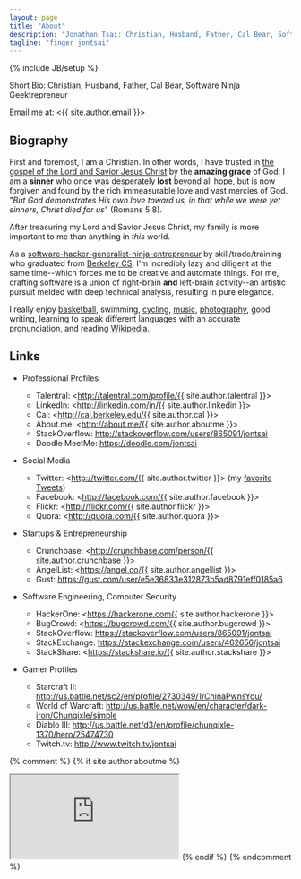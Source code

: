 ```yaml
---
layout: page
title: "About"
description: "Jonathan Tsai: Christian, Husband, Father, Cal Bear, Software Ninja Geektrepreneur. Based out of Silicon Valley, CA."
tagline: "finger jontsai"
---
```

{% include JB/setup %}

Short Bio: Christian, Husband, Father, Cal Bear, Software Ninja Geektrepreneur

Email me at: <{{ site.author.email }}>

## Biography ##

First and foremost, I am a Christian. In other words, I have trusted in <a href="http://www.aweandreverence.com/gospel/what-is-the-gospel/248" target="_blank">the gospel of the Lord and Savior Jesus Christ</a> by the <strong>amazing grace</strong> of God: I am a <strong>sinner</strong> who once was desperately <strong>lost</strong> beyond all hope, but is now forgiven and found by the rich immeasurable love and vast mercies of God. "<em>But God demonstrates His own love toward us, in that while we were yet sinners, Christ died for us</em>" (Romans 5:8).

After treasuring my Lord and Savior Jesus Christ, my family is more important to me than anything in <em>this</em> world.

As a <a href="http://talentral.com/profile/jontsai" target="_blank">software-hacker-generalist-ninja-entrepreneur</a> by skill/trade/training who graduated from <a href="https://cal.berkeley.edu/jontsai" target="_blank">Berkeley CS</a>, I'm incredibly lazy and diligent at the same time--which forces me to be creative and automate things. For me, crafting software is a union of right-brain <strong>and</strong> left-brain activity--an artistic pursuit melded with deep technical analysis, resulting in pure elegance.

I really enjoy <a href="http://pkkup.com/profile/jontsai" target="_blank">basketball</a>, swimming, <a href="http://www.strava.com/athletes/jontsai" target="_blank">cycling</a>, <a href="https://soundcloud.com/jontsai" target="_blank">music</a>, <a href="http://flickr.com/jontsai8601" target="_blank">photography</a>, good writing, learning to speak different languages with an accurate pronunciation, and reading <a href="http://en.wikipedia.org/wiki/Special:Random" target="_blank">Wikipedia</a>.

## Links ##

* Professional Profiles
  * Talentral: <http://talentral.com/profile/{{ site.author.talentral }}>
  * LinkedIn: <http://linkedin.com/in/{{ site.author.linkedin }}>
  * Cal: <http://cal.berkeley.edu/{{ site.author.cal }}>
  * About.me: <http://about.me/{{ site.author.aboutme }}>
  * StackOverflow: <http://stackoverflow.com/users/865091/jontsai>
  * Doodle MeetMe: <https://doodle.com/jontsai>

* Social Media
  * Twitter: <http://twitter.com/{{ site.author.twitter }}> (my <a href="/tweets.html">favorite Tweets</a>)
  * Facebook: <http://facebook.com/{{ site.author.facebook }}>
  * Flickr: <http://flickr.com/{{ site.author.flickr }}>
  * Quora: <http://quora.com/{{ site.author.quora }}>

* Startups & Entrepreneurship
  * Crunchbase: <http://crunchbase.com/person/{{ site.author.crunchbase }}>
  * AngelList: <https://angel.co/{{ site.author.angellist }}>
  * Gust: <https://gust.com/user/e5e36833e312873b5ad8791eff0185a6>

* Software Engineering, Computer Security
  * HackerOne: <https://hackerone.com{{ site.author.hackerone }}>
  * BugCrowd: <https://bugcrowd.com/{{ site.author.bugcrowd }}>
  * StackOverflow: <https://stackoverflow.com/users/865091/jontsai>
  * StackExchange: <https://stackexchange.com/users/462656/jontsai>
  * StackShare: <https://stackshare.io/{{ site.author.stackshare }}>

* Gamer Profiles
  * Starcraft II: <http://us.battle.net/sc2/en/profile/2730349/1/ChinaPwnsYou/>
  * World of Warcraft: <http://us.battle.net/wow/en/character/dark-iron/Chunqixle/simple>
  * Diablo III: <http://us.battle.net/d3/en/profile/chunqixle-1370/hero/25474730>
  * Twitch.tv: <http://www.twitch.tv/jontsai>

{% comment %}
{% if site.author.aboutme %}
<iframe id="about_iframe" src="http://about.me/{{ site.author.aboutme }}"></iframe>
{% endif %}
{% endcomment %}
